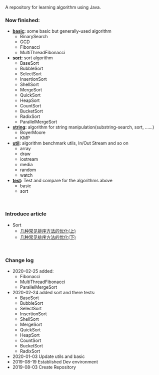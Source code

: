 A repository for learning algorithm using Java.

### Now finished:

-   **[basic](https://github.com/JasonkayZK/Java_Algorithm/tree/master/src/main/java/algorithm/basic):** some basic but generally-used algorithm
    -   BinarySearch
    -   GCD
    -   Fibonacci
    -   MultiThreadFibonacci
-   **[sort](https://github.com/JasonkayZK/Java_Algorithm/tree/master/src/main/java/algorithm/sort):** sort algorithm
    -   BaseSort
    -   BubbleSort
    -   SelectSort
    -   InsertionSort
    -   ShellSort
    -   MergeSort
    -   QuickSort
    -   HeapSort
    -   CountSort
    -   BucketSort
    -   RadixSort
    -   ParallelMergeSort
-   **[string](https://github.com/JasonkayZK/Java_Algorithm/tree/master/src/main/java/algorithm/string):** algorithm for string manipulation(substring-search, sort, ……)
    -   BoyerMoore
    -   KMP
-   **[util](https://github.com/JasonkayZK/Java_Algorithm/tree/master/src/main/java/algorithm/util):** algorithm benchmark utils, In/Out Stream and so on
    -   array
    -   draw
    -   iostream
    -   media
    -   random
    -   watch
-   **[test](https://github.com/JasonkayZK/Java_Algorithm/tree/master/src/test/java/algorithm):** Test and compare for the algorithms above
    -   basic
    -   sort

<br/>

### Introduce article

-   Sort
    -   [几种常见排序方法的优化(上)](https://jasonkayzk.github.io/2020/02/24/几种常见排序方法的优化(上)/)
    -   [几种常见排序方法的优化(下)](https://jasonkayzk.github.io/2020/02/24/几种常见排序方法的优化-下/)

<br/>

### Change log

-   2020-02-25 added:
    -   Fibonacci
    -   MultiThreadFibonacci
    -   ParallelMergeSort
-   2020-02-24 added sort and there tests:
    -   BaseSort
    -   BubbleSort
    -   SelectSort
    -   InsertionSort
    -   ShellSort
    -   MergeSort
    -   QuickSort
    -   HeapSort
    -   CountSort
    -   BucketSort
    -   RadixSort
-   2020-01-03 Update utils and basic
-   2019-08-19 Established Dev environment
-   2019-08-03 Create Repository

